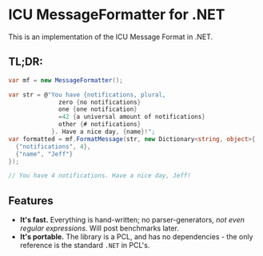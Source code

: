 # ICU MessageFormatter for .NET

This is an implementation of the ICU Message Format in .NET.

## TL;DR:

```c#
var mf = new MessageFormatter();

var str = @"You have {notifications, plural,
              zero {no notifications}
              one {one notification}
              =42 {a universal amount of notifications}
              other {# notifications}
            }. Have a nice day, {name}!";
var formatted = mf.FormatMessage(str, new Dictionary<string, object>{
  {"notifications", 4},
  {"name", "Jeff"}
});

// You have 4 notifications. Have a nice day, Jeff!
```

## Features

* **It's fast.** Everything is hand-written; no parser-generators, *not even regular expressions*. Will post benchmarks later.
* **It's portable.** The library is a PCL, and has no dependencies - the only reference is the standard `.NET` in PCL's.
